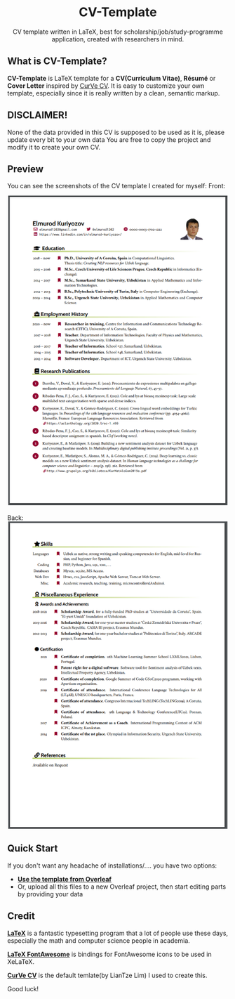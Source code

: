 <h1 align="center"> CV-Template</h1>

<p align="center">
  CV template written in LaTeX, best for scholarship/job/study-programme application, created with researchers in mind.
</p>

## What is CV-Template?

**CV-Template** is LaTeX template for a **CV(Curriculum Vitae)**, **Résumé** or **Cover Letter** inspired by [CurVe CV](https://www.overleaf.com/latex/templates/a-customised-curve-cv/mvmbhkwsnmwv). It is easy to customize your own template, especially since it is really written by a clean, semantic markup.


## DISCLAIMER!

None of the data provided in this CV is supposed to be used as it is, please update every bit to your own data
You are free to copy the project and modify it to create your own CV.



## Preview

You can see the screenshots of the CV template I created for myself:
Front:
<div align="center">
<img src="https://github.com/elmurod1202/cv-template/blob/main/screenshots/cv-front.png?raw=true" width = "500" Alt = "Front side of the CV template">
</div>
<br />
Back:
<div align="center">
<img src="https://github.com/elmurod1202/cv-template/blob/main/screenshots/cv-back.png?raw=true" width = "500" Alt = "Back side of the CV template">
</div>


## Quick Start
If you don't want any headache of installations/.... you have two options:

* [**Use the template from Overleaf**](https://www.overleaf.com/latex/templates/a-customised-curve-cv/mvmbhkwsnmwv)
* Or, upload all this files to a new Overleaf project, then start editing parts by providing your data


## Credit

[**LaTeX**](https://www.latex-project.org) is a fantastic typesetting program that a lot of people use these days, especially the math and computer science people in academia.

[**LaTeX FontAwesome**](https://github.com/furl/latex-fontawesome) is bindings for FontAwesome icons to be used in XeLaTeX.

[**CurVe CV**](https://www.overleaf.com/latex/templates/a-customised-curve-cv/mvmbhkwsnmwv) is the default temlate(by LianTze Lim) I used to create this. 

Good luck!